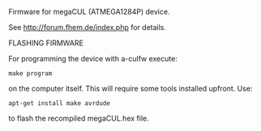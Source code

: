 Firmware for megaCUL (ATMEGA1284P) device.

See
http://forum.fhem.de/index.php
for details.

FLASHING FIRMWARE

For programming the device with a-culfw execute:

	make program

on the computer itself. This will require some tools installed upfront. 
Use:

	apt-get install make avrdude

to flash the recompiled megaCUL.hex file.
